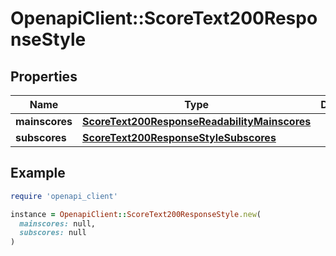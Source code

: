 # OpenapiClient::ScoreText200ResponseStyle

## Properties

| Name | Type | Description | Notes |
| ---- | ---- | ----------- | ----- |
| **mainscores** | [**ScoreText200ResponseReadabilityMainscores**](ScoreText200ResponseReadabilityMainscores.md) |  | [optional] |
| **subscores** | [**ScoreText200ResponseStyleSubscores**](ScoreText200ResponseStyleSubscores.md) |  | [optional] |

## Example

```ruby
require 'openapi_client'

instance = OpenapiClient::ScoreText200ResponseStyle.new(
  mainscores: null,
  subscores: null
)
```

